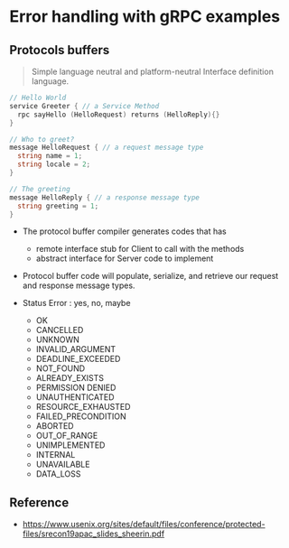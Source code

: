 # Error handling with gRPC examples
## Protocols buffers
> Simple language neutral and platform-neutral Interface definition language.
```go
// Hello World
service Greeter { // a Service Method
  rpc sayHello (HelloRequest) returns (HelloReply){}
}

// Who to greet?
message HelloRequest { // a request message type
  string name = 1;
  string locale = 2;
}

// The greeting
message HelloReply { // a response message type
  string greeting = 1;
}
```

- The protocol buffer compiler generates codes that has
  - remote interface stub for Client to call with the methods
  - abstract interface for Server code to implement
- Protocol buffer code will populate, serialize, and retrieve our request and response message types.

- Status Error : yes, no, maybe
  - OK
  - CANCELLED
  - UNKNOWN
  - INVALID_ARGUMENT
  - DEADLINE_EXCEEDED
  - NOT_FOUND
  - ALREADY_EXISTS
  - PERMISSION DENIED
  - UNAUTHENTICATED
  - RESOURCE_EXHAUSTED
  - FAILED_PRECONDITION
  - ABORTED
  - OUT_OF_RANGE
  - UNIMPLEMENTED
  - INTERNAL
  - UNAVAILABLE
  - DATA_LOSS
 
 ## Reference
 - https://www.usenix.org/sites/default/files/conference/protected-files/srecon19apac_slides_sheerin.pdf
